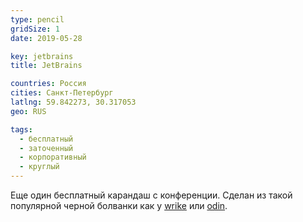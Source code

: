 ```yaml
---
type: pencil
gridSize: 1
date: 2019-05-28

key: jetbrains
title: JetBrains

countries: Россия
cities: Санкт-Петербург
latlng: 59.842273, 30.317053
geo: RUS

tags:
  - бесплатный
  - заточенный
  - корпоративный
  - круглый
---
```


Еще один бесплатный карандаш с конференции. Сделан из такой популярной черной болванки как у [wrike](?display=wrike) или [odin](?display=odin).
